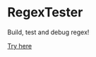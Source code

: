 # RegexTester
Build, test and debug regex!

[Try here](https://milad-mehri.github.io/RegexTester/index.html)
